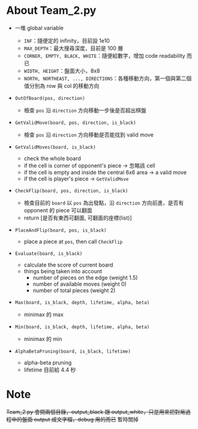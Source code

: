# About Team_2.py

- 一堆 global variable
  - `INF`：隨便定的 infinity，目前設 1e10
  - `MAX_DEPTH`：最大搜尋深度，目前是 100 層
  - `CORNER, EMPTY, BLACK, WHITE`：隨便給數字，增加 code readability 而已
  - `WIDTH, HEIGHT`：盤面大小，8x8
  - `NORTH, NORTHEAST, ..., DIRECTIONS`：各種移動方向，第一個與第二個值分別為 row 與 col 的移動方向

- `OutOfBoard(pos, direction)`
  - 檢查 `pos` 沿 `direction` 方向移動一步後是否超出棋盤

- `GetValidMove(board, pos, direction, is_black)`
  - 檢查 `pos` 沿 `direction` 方向移動是否能找到 valid move

- `GetValidMoves(board, is_black)`
  - check the whole board
  - if the cell is corner of opponent's piece -> 忽略該 cell
  - if the cell is empty and inside the central 6x6 area -> a valid move
  - if the cell is player's piece -> `GetValidMove`

- `CheckFlip(board, pos, direction, is_black)`
  - 檢查目前的 `board` 以 `pos` 為出發點，沿 `direction` 方向前進，是否有 opponent 的 piece 可以翻面
  - return [是否有東西可翻面, 可翻面的座標(list)]

- `PlaceAndFlip(board, pos, is_black)`
  - place a piece at `pos`, then call `CheckFlip`

- `Evaluate(board, is_black)`
  - calculate the score of current board
  - things being taken into account
    - number of pieces on the edge (weight 1.5)
    - number of available moves (weight 0)
    - number of total pieces (weight 2)

- `Max(board, is_black, depth, lifetime, alpha, beta)`
  - minimax 的 max

- `Min(board, is_black, depth, lifetime, alpha, beta)`
  - minimax 的 min

- `AlphaBetaPruning(board, is_black, lifetime)`
  - alpha-beta pruning
  - lifetime 目前給 4.4 秒

# Note

~~Team_2.py 會開兩個目錄，output_black 跟 output_white，只是用來把對局過程中的盤面 output 成文字檔，debug 用的而已~~ 暫時關掉
